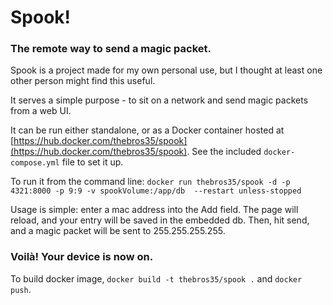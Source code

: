 # Spook!
### The remote way to send a magic packet.

Spook is a project made for my own personal use, but I thought at least one other person might find this useful.

It serves a simple purpose - to sit on a network and send magic packets from a web UI.

It can be run either standalone, or as a Docker container hosted at 
[https://hub.docker.com/thebros35/spook](https://hub.docker.com/thebros35/spook). See the included 
`docker-compose.yml` file to set it up.

To run it from the command line: `docker run thebros35/spook -d -p 4321:8000 -p 9:9 -v spookVolume:/app/db 
--restart unless-stopped`

Usage is simple: enter a mac address into the Add field. The page will reload, and your entry will be saved in the 
embedded db. Then, hit send, and a magic packet will be sent to 255.255.255.255.

### Voilà! Your device is now on.

To build docker image, `docker build -t thebros35/spook .` and `docker push`.